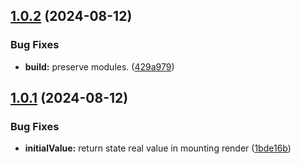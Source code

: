 ## [1.0.2](https://github.com/lakca/use-channel/compare/v1.0.1...v1.0.2) (2024-08-12)


### Bug Fixes

* **build:** preserve modules. ([429a979](https://github.com/lakca/use-channel/commit/429a9797a479f671231c6902f0219ad5784f3d54))

## [1.0.1](https://github.com/lakca/use-channel/compare/v1.0.0...v1.0.1) (2024-08-12)


### Bug Fixes

* **initialValue:** return state real value in mounting render ([1bde16b](https://github.com/lakca/use-channel/commit/1bde16b6dcc15fedeb37b5f411095390c97513fe))
